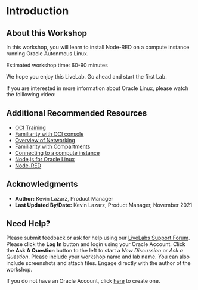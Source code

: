 
# Introduction

## About this Workshop

In this workshop, you will learn to install Node-RED on a compute instance running Oracle Autonmous Linux.

Estimated workshop time: 60-90 minutes

We hope you enjoy this LiveLab. Go ahead and start the first Lab.


If you are interested in more information about Oracle Linux, please watch the folllowing video:

[](videohub:1_mlwioaoh) 

## Additional Recommended Resources

* [OCI Training](https://cloud.oracle.com/en_US/iaas/training)
* [Familiarity with OCI console](https://docs.us-phoenix-1.oraclecloud.com/Content/GSG/Concepts/console.htm)
* [Overview of Networking](https://docs.us-phoenix-1.oraclecloud.com/Content/Network/Concepts/overview.htm)
* [Familiarity with Compartments](https://docs.us-phoenix-1.oraclecloud.com/Content/GSG/Concepts/concepts.htm)
* [Connecting to a compute instance](https://docs.us-phoenix-1.oraclecloud.com/Content/Compute/Tasks/accessinginstance.htm)
* [Node.js for Oracle Linux](https://yum.oracle.com/oracle-linux-nodejs.html#InstallingNodeOnOL7)
* [Node-RED](https://nodered.org/)


## Acknowledgments

* **Author:** Kevin Lazarz, Product Manager
* **Last Updated By/Date:** Kevin Lazarz, Product Manager, November 2021

## Need Help?
Please submit feedback or ask for help using our [LiveLabs Support Forum](https://community.oracle.com/tech/developers/categories/ebs-on-oci-automation). Please click the **Log In** button and login using your Oracle Account. Click the **Ask A Question** button to the left to start a *New Discussion* or *Ask a Question*.  Please include your workshop name and lab name.  You can also include screenshots and attach files.  Engage directly with the author of the workshop.

If you do not have an Oracle Account, click [here](https://profile.oracle.com/myprofile/account/create-account.jspx) to create one.
